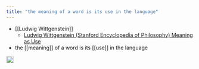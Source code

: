 ```yaml
---
title: "the meaning of a word is its use in the language"
---
```


- [[Ludwig Wittgenstein]]
    - [Ludwig Wittgenstein (Stanford Encyclopedia of Philosophy) Meaning as Use](https://plato.stanford.edu/entries/wittgenstein/#MeanUse)
- the [[meaning]] of a word is its [[use]] in the language
<img src='https://scrapbox.io/api/pages/nishio/en/icon' alt='en.icon' height="19.5"/>